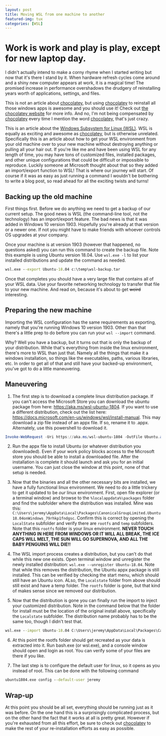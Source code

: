 ```yaml
---
layout: post
title: Moving WSL from one machine to another
featured-img: tux
categories: [WSL]
---
```

# Work is work and play is play, except for new laptop day.

I didn't actually intend to make a corny rhyme when I started writing but now that it's there I stand by it.
When hardware refresh cycles come around and a shiny new computer appears at work, it is a magical time!
The promised increase in performance overshadows the drudgery of reinstalling years worth of applications, settings, and files.

This is not an article about [chocolatey](https://chocolatey.org), but using [chocolatey](https://chocolatey.org) to reinstall all those windows apps is awesome and you should use it!
Check out [the chocolatey website](https://chocolatey.org) for more info.
And no, I'm not being compensated by [chocolatey](https://chocolatey.org) every time I mention the word [chocolatey](https://chocolatey.org), that's just crazy.

This is an article about the [Windows Subsystem for Linux (WSL)](https://docs.microsoft.com/en-us/windows/wsl/about).
WSL is equally as exciting and awesome as [chocolatey](https://chocolatey.org), but is otherwise unrelated.
Specifically this is an article about how to get your WSL environment from your old machine over to your new machine without destroying anything or pulling all your hair out.
If you're like me and have been using WSL for any length of time, you may have tons of customized files, installed packages, and other unique configurations that could be difficult or impossible to reproduce.
Luckily someone at Microsoft thought about that so they added an import/export function to WSL!
That is where our journey will start.
Of course if it was as easy as just running a command I wouldn't be bothering to write a blog post, so read ahead for all the exciting twists and turns!

## Backing up the old machine

First things first.
Before we do anything we need to get a backup of our current setup.
The good news is WSL (the command-line tool, not the technology) has an import/export feature.
The bad news is that it was added in Windows 10 version 1903.
Hopefully you're already at that version or a newer one.  If not you might have to make friends with whoever controls OS upgrades at your company.

Once your machine is at version 1903 (however that happened, no questions asked) you can run this command to create the backup file.
Note this example is using Ubuntu version 18.04.  Use `wsl.exe -l` to list your installed distributions and update the command as needed.

```cmd
wsl.exe --export Ubuntu-18.04 c:\temp\wsl-backup.tar
```

Once that completes you should have a very large file that contains all of your WSL data.
Use your favorite networking technology to transfer that file to your new machine.
And read on, because it's about to get ~~weird~~ interesting.

## Preparing the new machine

Importing the WSL configuration has the same requirements as exporting, namely that you're running Windows 10 version 1903.
Other than that there's a little prep to do before you can run your `wsl --import` command.

Why? Well you have a backup, but it turns out that is only the backup of your distribution.
While that's everything from inside the linux environment, there's more to WSL than just that.
Namely all the things that make it a windows installation, so things like the executables, paths, various libraries, etc.
In order to get all of that and still have your backed-up environment, you've got to do a little maneuvering.

## Maneuvering

1. The first step is to download a complete linux distribution package.  If you can't access the Microsoft Store you can download the ubuntu package from here:  https://aka.ms/wsl-ubuntu-1804.
If you want to use a different distribution, check out the list here: https://docs.microsoft.com/en-us/windows/wsl/install-manual.
This may download a zip file instead of an appx file.  If so, rename it to .appx.  Alternately, use this powershell to download it.

```powershell
Invoke-WebRequest -Uri https://aka.ms/wsl-ubuntu-1804 -OutFile Ubuntu.appx -UseBasicParsing
```

2. Run the appx file to install Ubuntu (or whatever distribution you downloaded).
Even if your work policy blocks access to the Microsoft store you should be able to install a downloaded file.
After the installation is complete it should launch and ask you for an initial username.
You can just close the window at this point, none of that setup is needed.

3. Now that the binaries and all the other necessary bits are installed, we have a fully functional linux environment.
We need to do a little trickery to get it updated to be *our* linux environment.
First, open file explorer (or a terminal window) and browse to the `%localappdata%\packages` folder and find the subfolder where the distribution was installed.  Mine was this:
`C:\Users\jeremy\AppData\Local\Packages\CanonicalGroupLimited.Ubuntu18.04onWindows_79rhkp1fndgsc`.
Confirm this is correct by opening the `LocalState` subfolder and verify there are `rootfs` and `temp` subfolders.
Note that this `rootfs` folder is your linux environment.  **NEVER TOUCH ANYTHING IN HERE FROM WINDOWS OR IT WILL ALL BREAK, THE ICE CAPS WILL MELT, THE SUN WILL GO SUPERNOVA, AND ALL THE BABY PENGUINS WILL DIE!!**

4. The WSL import process creates a distribution, but you can't do that while this new one exists.
Open terminal window and unregister the newly installed distribution: `wsl.exe --unregister Ubuntu-18.04`.
Note that while this removes the distribution, the Ubuntu appx package is still installed.
This can be verified by checking the start menu, which should still have an Ubuntu icon.
ALso, the `Localstate` folder from above should still exist and have a temp folder.
The `rootfs` folder is gone, but that kind of makes sense since we removed our distribution.

5.  Now that the distribution is gone you can finally run the import to inject your customized distribution.
Note in the command below that the folder for install must be the location of the original install above, specifically the `Localstate` subfolder.
The distribution name probably has to be the same too, though I didn't test that.

```cmd
wsl.exe --import Ubuntu-18.04 C:\Users\jeremy\AppData\Local\Packages\CanonicalGroupLimited.Ubuntu18.04onWindows_79rhkp1fndgsc\Localstate c:\users\jeremy\downloads\wsl-backup.tar
```

6. At this point the rootfs folder should get recreated as your data is extracted into it.
Run bash.exe (or wsl.exe), and a console window should open and login as root.
You can verify some of your files are there if you like.

7. The last step is to configure the default user for linux, so it opens as you instead of root. This can be done with the following command

```cmd
ubuntu1804.exe config --default-user jeremy
```

## Wrap-up

At this point you should be all set, everything should be running just as it was before.
On the one hand this is a surprisingly complicated process, but on the other hand the fact that it works at all is pretty great.
However if you're exhausted from all this effort, be sure to check out [chocolatey](https://chocolatey.org) to make the rest of your re-installation efforts as easy as possible.